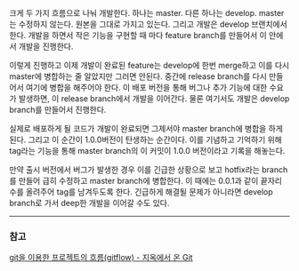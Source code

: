 크게 두 가지 흐름으로 나눠 개발한다. 하나는 master. 다른 하나는 develop. master는 수정하지 않는다. 원본을 그대로 가지고 있는다. 그리고 개발은 develop 브랜치에서 한다. 개발을 하면서 작은 기능을 구현할 때 마다 feature branch를 만들어서 이 안에서 개발을 진행한다. 

이렇게 진행하고 이제 개발이 완료된 feature는 develop에 한번 merge하고 이를 다시 master에 병합하는 줄 알았지만 그러면 안된다. 중간에 release branch를 다시 만들어서 여기에 병합을 해주어야 한다. 이 배포 버전을 통해 버그나 추가 기능에 대한 수요가 발생하면, 이 release branch에서 개발을 이어간다. 물론 여기서도 개발은 develop branch를 만들어서 진행한다. 

실제로 배포하게 될 코드가 개발이 완료되면 그제서야 master branch에 병합을 하게 된다. 그리고 이 순간이 1.0.0버전이 탄생하는 순간이다. 이를 기념하고 기억하기 위해 tag라는 기능을 통해 master branch의 이 커밋이 1.0.0 버전이라고 기록을 해놓는다. 

만약 출시 버전에서 버그가 발생한 경우 이를 긴급한 상황으로 보고 hotfix라는 branch를 만들어 급히 수정하고 master branch에 병합한다. 이 때에는 0.0.1과 같이 끝자리 수를 올려주어 tag를 남겨두도록 한다. 긴급하게 해결될 문제가 아니라면 develop branch로 가서 deep한 개발을 이어갈 수도 있다.

---
### 참고
[git을 이용한 프로젝트의 흐름(gitflow) - 지옥에서 온 Git](https://opentutorials.org/module/2676/15606)